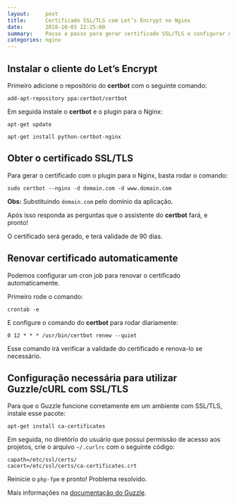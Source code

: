 ```yaml
---
layout:     post
title:      Certificado SSL/TLS com Let’s Encrypt no Nginx
date:       2018-10-03 22:25:00
summary:    Passo a passo para gerar certificado SSL/TLS e configurar no Nginx.
categories: nginx
---
```


## Instalar o cliente do Let’s Encrypt

Primeiro adicione o repositório do **certbot** com o seguinte comando:

`add-apt-repository ppa:certbot/certbot`

Em seguida instale o **certbot** e o plugin para o Nginx:

`apt-get update`

`apt-get install python-certbot-nginx`

## Obter o certificado SSL/TLS

Para gerar o certificado com o plugin para o Nginx, basta rodar o comando:

`sudo certbot --nginx -d domain.com -d www.domain.com`

**Obs:** Substituindo `domain.com` pelo domínio da aplicação.

Após isso responda as perguntas que o assistente do **certbot** fará, e pronto!

O certificado será gerado, e terá validade de 90 dias.

## Renovar certificado automaticamente

Podemos configurar um cron job para renovar o certificado automaticamente.

Primeiro rode o comando:

`crontab -e`

E configure o comando do **certbot** para rodar diariamente:

`0 12 * * * /usr/bin/certbot renew --quiet`

Esse comando irá verificar a validade do certificado e renova-lo se necessário.

## Configuração necessária para utilizar Guzzle/cURL com SSL/TLS

Para que o Guzzle funcione corretamente em um ambiente com SSL/TLS, instale esse pacote:

`apt-get install ca-certificates`

Em seguida, no diretório do usuário que possui permissão de acesso aos projetos, crie o arquivo `~/.curlrc` com o seguinte código:

```
capath=/etc/ssl/certs/
cacert=/etc/ssl/certs/ca-certificates.crt
```

Reinicie o `php-fpm` e pronto! Problema resolvido.

Mais informações na [documentação do Guzzle](docs.guzzlephp.org/en/stable/request-options.html#verify-option).

